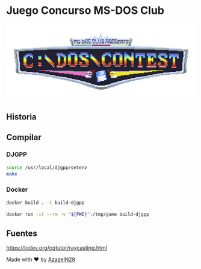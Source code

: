 # Juego Concurso MS-DOS Club

![Logo Concurso](docs/images/logo-contest.png)

## Historia



## Compilar

### DJGPP

```sh
source /usr/local/djgpp/setenv
make
```

### Docker

```sh
docker build . -t build-djgpp
```

```sh
docker run -it --rm -v "${PWD}":/tmp/game build-djgpp
```

## Fuentes

https://lodev.org/cgtutor/raycasting.html

Made with :heart: by [AzazelN28](https://github.com/AzazelN28)
